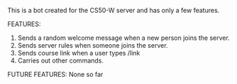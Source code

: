 This is a bot created for the CS50-W server and has only a few features.

FEATURES:
1. Sends a random welcome message when a new person joins the server.
2. Sends server rules when someone joins the server.
3. Sends course link when a user types /link
4. Carries out other commands.

FUTURE FEATURES:
None so far
